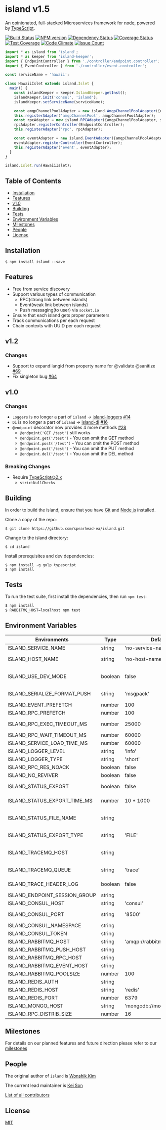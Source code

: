 # island v1.5

An opinionated, full-stacked Microservices framework for [node](http://nodejs.org), powered by [TypeScript](https://github.com/microsoft/typescript).

[![Build Status][travis-image]][travis-url]
[![NPM version][npm-image]][npm-url]
[![Dependency Status][david-image]][david-url]
[![Coverage Status][coveralls-image]][coveralls-url]
[![Test Coverage][codeclimate-coverage]][codeclimate-url]
[![Code Climate][codeclimate-gpa]][codeclimate-url]
[![Issue Count][codeclimate-issue]][codeclimate-url]


```typescript
import * as island from 'island';
import * as keeper from 'island-keeper';
import { EndpointController } from './controller/endpoint.controller';
import { EventController } from './controller/event.controller';

const serviceName = 'hawaii';

class HawaiiIslet extends island.Islet {
  main() {
    const islandKeeper = keeper.IslandKeeper.getInst();
    islandKeeper.init('consul', 'island');
    islandKeeper.setServiceName(serviceName);

    const amqpChannelPoolAdapter = new island.AmqpChannelPoolAdapter({url: 'amqp://rabbitmq:5672'});
    this.registerAdapter('amqpChannelPool', amqpChannelPoolAdapter);
    const rpcAdapter = new island.RPCAdapter({amqpChannelPoolAdapter, serviceName});
    rpcAdapter.registerController(EndpointController);
    this.registerAdapter('rpc', rpcAdapter);

    const eventAdapter = new island.EventAdapter({amqpChannelPoolAdapter, serviceName});
    eventAdapter.registerController(EventController);
    this.registerAdapter('event', eventAdapter);
  }
}

island.Islet.run(HawaiiIslet);
```


## Table of Contents

  - [Installation](#installation)
  - [Features](#features)
  - [v1.0](#v1.0)
  - [Building](#building)
  - [Tests](#tests)
  - [Environment Variables](#environment+variables)
  - [Milestones](#milestones)
  - [People](#people)
  - [License](#license)


## Installation

```
$ npm install island --save
```


## Features

  - Free from service discovery
  - Support various types of communication
    - RPC(strong link between islands)
    - Event(weak link between islands)
    - Push messaging(to user) via `socket.io`
  - Ensure that each island gets proper parameters
  - Track communications per each request
  - Chain contexts with UUID per each request

## v1.2
 
### Changes

  - Support to expand langid from property name for @validate @sanitize [#69](https://github.com/spearhead-ea/island/issues/68)
  - Fix singleton bug [#64](https://github.com/spearhead-ea/island/pull/67)

## v1.0

### Changes

  - `Loggers` is no longer a part of `island` -> [island-loggers](https://github.com/spearhead-ea/island-loggers) [#14](https://github.com/spearhead-ea/island/issues/14)
  - `Di` is no longer a part of `island` -> [island-di](https://github.com/spearhead-ea/island-di) [#16](https://github.com/spearhead-ea/island/issues/16)
  - `@endpoint` decorator now provides 4 more methods [#28](https://github.com/spearhead-ea/island/issues/28)
    - `@endpoint('GET /test')` still works
    - `@endpoint.get('/test')` - You can omit the GET method
    - `@endpoint.post('/test')` - You can omit the POST method
    - `@endpoint.put('/test')` - You can omit the PUT method
    - `@endpoint.del('/test')` - You can omit the DEL method


### Breaking Changes

  - Require TypeScript@2.x
    - `strictNullChecks`


## Building

In order to build the island, ensure that you have [Git](http://git-scm.com/downloads) and [Node.js](http://nodejs.org/) installed.

Clone a copy of the repo:

```
$ git clone https://github.com/spearhead-ea/island.git
```

Change to the island directory:

```
$ cd island
```

Install prerequisites and dev dependencies:

```
$ npm install -g gulp typescript
$ npm install
```


## Tests

  To run the test suite, first install the dependencies, then run `npm test`:

```bash
$ npm install
$ RABBITMQ_HOST=localhost npm test
```


## Environment Variables

| Environments                  | Type    | Default                   | Notes                                                             | LegacyKeys               |
| ----------------------------- | ------- | ------------------------- | ----------------------------------------------------------------- | ------------------------ |
| ISLAND_SERVICE_NAME           | string  | 'no-service-name'         |                                                                   | 'SERVICE_NAME'           |
| ISLAND_HOST_NAME              | string  | 'no-host-name'            | TraceLog uses this as a name of node                              | 'HOSTNAME'               |
| ISLAND_USE_DEV_MODE           | boolean | false                     | When true, allows APIs which has options.developmentOnly          | 'USE_DEV_MODE'           |
| ISLAND_SERIALIZE_FORMAT_PUSH  | string  | 'msgpack'                 | currently able Push format json and msgpack                       | 'SERIALIZE_FORMAT_PUSH'  |
| ISLAND_EVENT_PREFETCH         | number  | 100                       |                                                                   | 'EVENT_PREFETCH'         |
| ISLAND_RPC_PREFETCH           | number  | 100                       | Count of RPC Prefetch                                             | 'RPC_PREFETCH'           |
| ISLAND_RPC_EXEC_TIMEOUT_MS    | number  | 25000                     | Timeout during RPC execution                                      |                          |
| ISLAND_RPC_WAIT_TIMEOUT_MS    | number  | 60000                     | Timeout during RPC call                                           |                          |
| ISLAND_SERVICE_LOAD_TIME_MS   | number  | 60000                     | Time to load service                                              |                          |
| ISLAND_LOGGER_LEVEL           | string  | 'info'                    | Log level for logger                                              |                          |
| ISLAND_LOGGER_TYPE            | string  | 'short'                   |                                                                   |                          |
| ISLAND_RPC_RES_NOACK          | boolean | false                     |                                                                   |                          |
| ISLAND_NO_REVIVER             | boolean | false                     |                                                                   | 'NO_REVIVER'             |
| ISLAND_STATUS_EXPORT          | boolean | false                     | If it is true, use island-status-exporter                         | 'STATUS_EXPORT'          |
| ISLAND_STATUS_EXPORT_TIME_MS  | number  | 10 * 1000                 | Time to save file for instance status                             | 'STATUS_EXPORT_TIME_MS'  |
| ISLAND_STATUS_FILE_NAME       | string  |                           | island-status-exporter uses this as a name for file               | 'STATUS_FILE_NAME'       |
| ISLAND_STATUS_EXPORT_TYPE     | string  | 'FILE'                    | status-exporter uses this type for saving data                    | 'STATUS_EXPORT_TYPE'     |
| ISLAND_TRACEMQ_HOST           | string  |                           | MQ(formatted by amqp URI) for TraceLog. If omitted it doesn't log |                          |
| ISLAND_TRACEMQ_QUEUE          | string  | 'trace'                   | A queue name to log TraceLog                                      |                          |
| ISLAND_TRACE_HEADER_LOG       | boolean | false                     | When true, add trace log to msg.header                            |                          |
| ISLAND_ENDPOINT_SESSION_GROUP | string  |                           |                                                                   | 'ENDPOINT_SESSION_GROUP' |
| ISLAND_CONSUL_HOST            | string  | 'consul'                  | The address of consul.                                            | 'CONSUL_HOST'            |
| ISLAND_CONSUL_PORT            | string  | '8500'                    | consul port. work with CONSUL_HOST                                | 'CONSUL_PORT'            |
| ISLAND_CONSUL_NAMESPACE       | string  |                           |                                                                   | 'CONSUL_NAMESPACE'       |
| ISLAND_CONSUL_TOKEN           | string  |                           |                                                                   | 'CONSUL_TOKEN'           |
| ISLAND_RABBITMQ_HOST          | string  | 'amqp://rabbitmq:5672'    | The address of rabbitmq.                                          | 'RABBITMQ_HOST'          |
| ISLAND_RABBITMQ_PUSH_HOST     | string  |                           |                                                                   | 'RABBITMQ_PUSH_HOST'     |
| ISLAND_RABBITMQ_RPC_HOST      | string  |                           |                                                                   | 'RABBITMQ_RPC_HOST'      |
| ISLAND_RABBITMQ_EVENT_HOST    | string  |                           |                                                                   | 'RABBITMQ_EVENT_HOST'    |
| ISLAND_RABBITMQ_POOLSIZE      | number  | 100                       |                                                                   | 'RABBITMQ_POOLSIZE'      |
| ISLAND_REDIS_AUTH             | string  |                           |                                                                   | 'REDIS_AUTH'             |
| ISLAND_REDIS_HOST             | string  | 'redis'                   | The address of redishost.                                         | 'REDIS_HOST'             |
| ISLAND_REDIS_PORT             | number  | 6379                      |                                                                   | 'REDIS_PORT'             |
| ISLAND_MONGO_HOST             | string  | 'mongodb://mongodb:27017' |                                                                   | 'MONGO_HOST'             |
| ISLAND_RPC_DISTRIB_SIZE       | number  | 16                        |                                                                   |                          |


## Milestones

For details on our planned features and future direction please refer to our [milestones](https://github.com/spearhead-ea/island/milestones)



## People

The original author of `island` is [Wonshik Kim](https://github.com/wokim)

The current lead maintainer is [Kei Son](https://github.com/heycalmdown)

[List of all contributors](https://github.com/spearhead-ea/island/graphs/contributors)



## License

  [MIT](LICENSE)


[travis-image]: https://api.travis-ci.org/spearhead-ea/island.svg?branch=release-1.0
[travis-url]: https://travis-ci.org/spearhead-ea/island
[npm-image]: https://badge.fury.io/js/island.svg
[npm-url]: http://badge.fury.io/js/island
[david-image]: https://david-dm.org/spearhead-ea/island/status.svg
[david-url]: https://david-dm.org/spearhead-ea/island
[coveralls-image]: https://coveralls.io/repos/github/spearhead-ea/island/badge.svg?branch=master
[coveralls-url]: https://coveralls.io/github/spearhead-ea/island?branch=master
[codeclimate-coverage]: https://codeclimate.com/github/spearhead-ea/island/badges/coverage.svg
[codeclimate-gpa]: https://codeclimate.com/github/spearhead-ea/island/badges/gpa.svg
[codeclimate-issue]: https://codeclimate.com/github/spearhead-ea/island/badges/issue_count.svg
[codeclimate-url]: https://codeclimate.com/github/spearhead-ea/island/coverage

